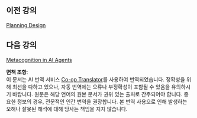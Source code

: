 <!--
CO_OP_TRANSLATOR_METADATA:
{
  "original_hash": "c692a8975d7d5b99575a553de1c5e8a7",
  "translation_date": "2025-05-20T08:37:39+00:00",
  "source_file": "08-multi-agent/README.md",
  "language_code": "ko"
}
-->
## 이전 강의

[Planning Design](../07-planning-design/README.md)

## 다음 강의

[Metacognition in AI Agents](../09-metacognition/README.md)

**면책 조항**:  
이 문서는 AI 번역 서비스 [Co-op Translator](https://github.com/Azure/co-op-translator)를 사용하여 번역되었습니다. 정확성을 위해 최선을 다하고 있으나, 자동 번역에는 오류나 부정확성이 포함될 수 있음을 유의하시기 바랍니다. 원문은 해당 언어의 원본 문서가 권위 있는 출처로 간주되어야 합니다. 중요한 정보의 경우, 전문적인 인간 번역을 권장합니다. 본 번역 사용으로 인해 발생하는 오해나 잘못된 해석에 대해 당사는 책임을 지지 않습니다.
